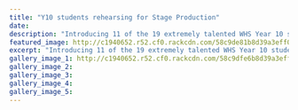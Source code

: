 ```yaml
---
title: "Y10 students rehearsing for Stage Production"
date: 
description: "Introducing 11 of the 19 extremely talented WHS Year 10 students who are rehearsing to make Rock of Ages, the best show we've ever staged..."
featured_image: http://c1940652.r52.cf0.rackcdn.com/58c9de81b8d39a3eff0046e3/Y10-students-rehersing-for-Rock-of-Ages.jpg
excerpt: "Introducing 11 of the 19 extremely talented WHS Year 10 students who are rehearsing to make Rock of Ages, the best show we've ever staged."
gallery_image_1: http://c1940652.r52.cf0.rackcdn.com/58c9dfe6b8d39a3eff0046e7/Poster.jpg
gallery_image_2: 
gallery_image_3: 
gallery_image_4: 
gallery_image_5: 
---
```

